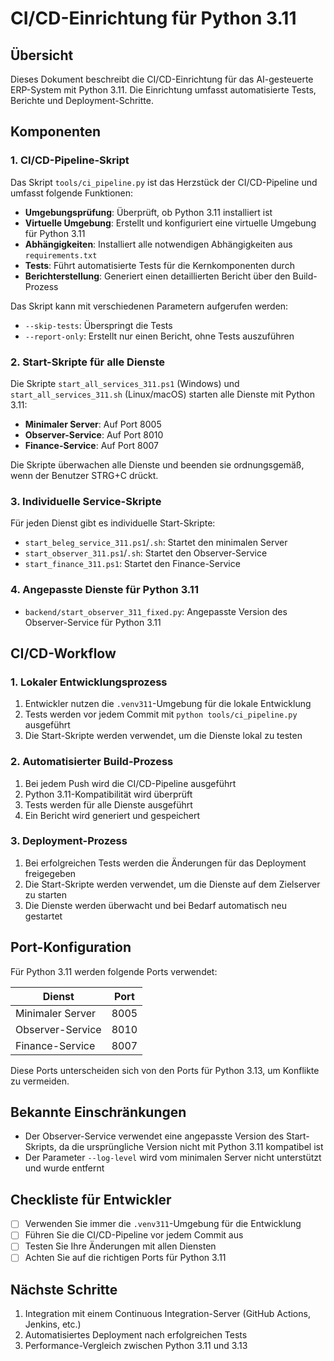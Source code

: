 # CI/CD-Einrichtung für Python 3.11

## Übersicht
Dieses Dokument beschreibt die CI/CD-Einrichtung für das AI-gesteuerte ERP-System mit Python 3.11. Die Einrichtung umfasst automatisierte Tests, Berichte und Deployment-Schritte.

## Komponenten

### 1. CI/CD-Pipeline-Skript
Das Skript `tools/ci_pipeline.py` ist das Herzstück der CI/CD-Pipeline und umfasst folgende Funktionen:

- **Umgebungsprüfung**: Überprüft, ob Python 3.11 installiert ist
- **Virtuelle Umgebung**: Erstellt und konfiguriert eine virtuelle Umgebung für Python 3.11
- **Abhängigkeiten**: Installiert alle notwendigen Abhängigkeiten aus `requirements.txt`
- **Tests**: Führt automatisierte Tests für die Kernkomponenten durch
- **Berichterstellung**: Generiert einen detaillierten Bericht über den Build-Prozess

Das Skript kann mit verschiedenen Parametern aufgerufen werden:
- `--skip-tests`: Überspringt die Tests
- `--report-only`: Erstellt nur einen Bericht, ohne Tests auszuführen

### 2. Start-Skripte für alle Dienste
Die Skripte `start_all_services_311.ps1` (Windows) und `start_all_services_311.sh` (Linux/macOS) starten alle Dienste mit Python 3.11:

- **Minimaler Server**: Auf Port 8005
- **Observer-Service**: Auf Port 8010
- **Finance-Service**: Auf Port 8007

Die Skripte überwachen alle Dienste und beenden sie ordnungsgemäß, wenn der Benutzer STRG+C drückt.

### 3. Individuelle Service-Skripte
Für jeden Dienst gibt es individuelle Start-Skripte:

- `start_beleg_service_311.ps1`/`.sh`: Startet den minimalen Server
- `start_observer_311.ps1`/`.sh`: Startet den Observer-Service
- `start_finance_311.ps1`: Startet den Finance-Service

### 4. Angepasste Dienste für Python 3.11
- `backend/start_observer_311_fixed.py`: Angepasste Version des Observer-Service für Python 3.11

## CI/CD-Workflow

### 1. Lokaler Entwicklungsprozess
1. Entwickler nutzen die `.venv311`-Umgebung für die lokale Entwicklung
2. Tests werden vor jedem Commit mit `python tools/ci_pipeline.py` ausgeführt
3. Die Start-Skripte werden verwendet, um die Dienste lokal zu testen

### 2. Automatisierter Build-Prozess
1. Bei jedem Push wird die CI/CD-Pipeline ausgeführt
2. Python 3.11-Kompatibilität wird überprüft
3. Tests werden für alle Dienste ausgeführt
4. Ein Bericht wird generiert und gespeichert

### 3. Deployment-Prozess
1. Bei erfolgreichen Tests werden die Änderungen für das Deployment freigegeben
2. Die Start-Skripte werden verwendet, um die Dienste auf dem Zielserver zu starten
3. Die Dienste werden überwacht und bei Bedarf automatisch neu gestartet

## Port-Konfiguration
Für Python 3.11 werden folgende Ports verwendet:

| Dienst | Port |
|--------|------|
| Minimaler Server | 8005 |
| Observer-Service | 8010 |
| Finance-Service  | 8007 |

Diese Ports unterscheiden sich von den Ports für Python 3.13, um Konflikte zu vermeiden.

## Bekannte Einschränkungen
- Der Observer-Service verwendet eine angepasste Version des Start-Skripts, da die ursprüngliche Version nicht mit Python 3.11 kompatibel ist
- Der Parameter `--log-level` wird vom minimalen Server nicht unterstützt und wurde entfernt

## Checkliste für Entwickler
- [ ] Verwenden Sie immer die `.venv311`-Umgebung für die Entwicklung
- [ ] Führen Sie die CI/CD-Pipeline vor jedem Commit aus
- [ ] Testen Sie Ihre Änderungen mit allen Diensten
- [ ] Achten Sie auf die richtigen Ports für Python 3.11

## Nächste Schritte
1. Integration mit einem Continuous Integration-Server (GitHub Actions, Jenkins, etc.)
2. Automatisiertes Deployment nach erfolgreichen Tests
3. Performance-Vergleich zwischen Python 3.11 und 3.13 